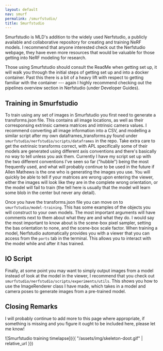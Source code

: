 ```yaml
---
layout: default
nav: smurf
permalink: /smurfstudio/
title: Smurfstudio
---
```



Smurfstudio is MLD's addition to the widely used Nerfstudio, a publicly available and collaborative repository for creating and training NeRF models. I recommend that anyone interested check out the Nerfstudio webpage, they have even more resources that would be valuable for those getting into NeRF modeling for research. 

Those using Smurfstudio should consult the ReadMe when getting set up, it will walk you through the initial steps of getting set up and into a docker container. Past this there is a bit of a heavy lift with respect to getting familiar with the container ---  again I highly recommend checking out the pipelines overview section in Nerfstudio (under Developer Guides).

## Training in Smurfstudio

To train using any set of images in Smurfstudio you first need to generate a transforms.json file. This contains all image locations, as well as their corresponsing extrinsic camera matrices and intrinsic camera values. I recommend converting all image information into a CSV, and modelling a similar script after my own dataframes_transforms.py found under `smurfstudio/nerfstudio/scripts/dataframes` in the repo. Take extra care to get the extrinsic transforms correct, with APL specifically some of their models are generated using different axis conventions and there's basically no way to tell unless you ask them. Currently I have my script set up with the two different conventions I've seen so far ("hubble") being the most frequently used, and what will probably continue to be used in the future if Allen Mathews is the one who is generating the images you use. You will quickly be able to tell if your matrices are wrong upon entering the viewer, either the images will look like they are in the complete wrong orientation, or the model will fail to train (the tell here is usually that the model will learn some blob in the center but never any detail). 

Once you have the transforms.json file you can move on to `smurfstudio/model-training`. This has some examples of the objects you will construct to your own models. The most important arguments will have comments next to them about what they are and what they do. I would say the most important to know about is the scene-box pixel sampler, setting the bas orientation to none, and the scene-box scale factor. When training a model, Nerfstudio automatically provides you with a viewer that you can access from the `ports` tab in the terminal. This allows you to interact with the model while and after it has trained.

## IO Script

Finally, at some point you may want to simply output images from a model instead of look at the model in the viewer, I recommend that you check out `smurfstudio/nerfstudio/scripts/experiments/utils`. This shows you how to use the ImageRenderer class I have made, which takes in a model and camera poses to generate images from a pre-trained model.

## Closing Remarks

I will probably continue to add more to this page where appropriate, if something is missing and you figure it ought to be included here, please let me know!


![Smurfstudio training timelapse]({{ "/assets/img/skeleton-doot.gif" | relative_url }})